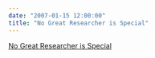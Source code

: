 ```yaml
---
date: "2007-01-15 12:00:00"
title: "No Great Researcher is Special"
---
```


[No Great Researcher is Special](/lemire/blog/2007/01-15-no-great-researcher-is-special)


